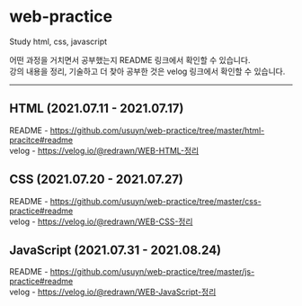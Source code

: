 # web-practice

Study html, css, javascript  

어떤 과정을 거치면서 공부했는지 README 링크에서 확인할 수 있습니다.   
강의 내용을 정리, 기술하고 더 찾아 공부한 것은 velog 링크에서 확인할 수 있습니다.

***

## HTML (2021.07.11 - 2021.07.17)

README - https://github.com/usuyn/web-practice/tree/master/html-pracitce#readme  
velog  - https://velog.io/@redrawn/WEB-HTML-정리

## CSS (2021.07.20 - 2021.07.27)

README - https://github.com/usuyn/web-practice/tree/master/css-practice#readme  
velog  - https://velog.io/@redrawn/WEB-CSS-정리

## JavaScript (2021.07.31 - 2021.08.24)

README - https://github.com/usuyn/web-practice/tree/master/js-practice#readme  
velog  - https://velog.io/@redrawn/WEB-JavaScript-정리
